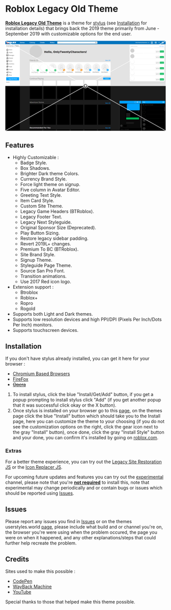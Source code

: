 # Roblox Legacy Old Theme
**[Roblox Legacy Old Theme](//userstyles.world/style/5399/)** is a theme for [stylus](https://add0n.com/stylus.html) (see [Installation](#Installation) for installation details) that brings back the 2019 theme primarily from June - September 2019 with customizable options for the end user.

<p align="center">
    <img src="Thumbnails/Outputs/2019ROT.png" alt="Roblox Legacy Old Theme Preview" title="Roblox Legacy Theme Preview">
</p>

## Features
- Highly Customizable :
  - Badge Style.
  - Box Shadows.
  - Brighter Dark theme Colors.
  - Currency Brand Style.
  - Force light theme on signup.
  - Five column in Avatar Editor.
  - Greeting Text Style.
  - Item Card Style.
  - Custom Site Theme.
  - Legacy Game Headers (BTRoblox).
  - Legacy Footer Text.
  - Legacy Next Styleguide.
  - Original Sponsor Size (Deprecated).
  - Play Button Sizing.
  - Restore legacy sidebar padding.
  - Revert 2019L+ changes.
  - Premium To BC (BTRoblox).
  - Site Brand Style.
  - Signup Theme.
  - Styleguide Page Theme.
  - Source San Pro Font.
  - Transition animations.
  - Use 2017 Red icon logo.
- Extension support :
  - Btroblox
  - Roblox+
  - Ropro
  - Rogold
- Supports both Light and Dark themes.
- Supports low resolution devices and high PPI/DPI (Pixels Per Inch/Dots Per Inch) monitors.
- Supports touchscreen devices.

## Installation

If you don't have stylus already installed, you can get it here for your browser :
- [Chromium Based Browsers](//chrome.google.com/webstore/detail/stylus/clngdbkpkpeebahjckkjfobafhncgmne)
- [FireFox](//addons.mozilla.org/en-US/firefox/addon/styl-us/?utm_source=addons.mozilla.org&utm_medium=referral&utm_content=search)
- <s>[Opera](//addons.opera.com/extensions/details/stylus/)</s>

1. To install stylus, click the blue "Install/Get/Add" button, if you get a popup prompting to install stylus click "Add" (if you get another popup that it was successful click okay or the X button).
2. Once stylus is installed on your browser go to this [page](//userstyles.world/style/5399/), on the themes page click the blue "Install" button which should take you to the Install page, here you can customize the theme to your choosing (if you do not see the customization options on the right, click the gear icon next to the gray "Install" button), once done, click the gray "Install Style" button and your done, you can confirm it's installed by going on [roblox.com](//roblox.com/).

### Extras

For a better theme experience, you can try out the [Legacy Site Restoration JS](//raw.githubusercontent.com/tersiswilvin/Roblox-2019-Old-Theme/Release/Dev/Experimental/src/JS/LegacySiteRestoration.JS) or the [Icon Replacer JS](https://github.com/tersiswilvin/Roblox-2019-Old-Theme/raw/Release/Dev/Experimental/src/JS/IconReplacer.user.JS).

For upcoming future updates and features you can try out the [experimental](//github.com/tersiswilvin/Roblox-2019-Old-Theme/raw/Release/Dev/Experimental/src/R19OTExperimental.user.css) channel, please note that you're <ins>**not required**</ins> to install this, note that experimental may change periodically and or contain bugs or issues which should be reported using [Issues](#Issues).

## Issues

Please report any issues you find in [Issues](//github.com/tersiswilvin/Roblox-2019-Old-Theme/issues) or on the themes userstyles.world [page](//userstyles.world/style/5399/), please include what build and or channel you're on, the browser you're were using when the problem occured, the page you were on when it happened, and any other explanations/steps that could further help recreate the problem.

## Credits

Sites used to make this possible :
- [CodePen](https://codepen.io)
- [WayBack Machine](https://web.archive.org)
- [YouTube](https://www.YouTube.com)

Special thanks to those that helped make this theme possible.
